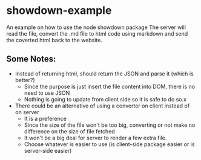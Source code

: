 # showdown-example

An example on how to use the node showdown package
The server will read the file, convert the .md file to html code using markdown and send the coverted html back to the website.


## Some Notes:
- Instead of returning html, should return the JSON and parse it (which is better?)
  - Since the purpose is just insert the file content into DOM, there is no need to use JSON
  - Nothing is going to update from client side so it is safe to do so.x
- There could be an alternative of using a converter on client instead of on server
  - It is a preference
  - Since the size of the file won't be too big, converting or not make no difference on the size of file fetched
  - It won't be a big deal for server to render a few extra file. 
  - Choose whatever is easier to use (is client-side package easier or is server-side easier)
